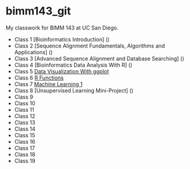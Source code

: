 # bimm143_git
My classwork for BIMM 143 at UC San Diego.

- Class 1 [Bioinformatics Introduction] ()
- Class 2 [Sequence Alignment Fundamentals, Algorithms and Applications] ()
- Class 3 [Advanced Sequence Alignment and Database Searching] ()
- Class 4 [Bioinformatics Data Analysis With R] ()
- Class 5 [Data Visualization With ggplot](https://github.com/azarmahd/bimm143_git/blob/main/Class05/Class05.pdf)
- Class 6 [R Functions](https://github.com/azarmahd/bimm143_git/blob/main/Class06/Class06.pdf)
- Class 7 [Machine Learning 1](https://github.com/azarmahd/bimm143_git/blob/main/Class07/Class07.pdf)
- Class 8 [Unsupervised Learning Mini-Project] ()
- Class 9
- Class 10
- Class 11
- Class 12
- Class 13
- Class 14
- Class 15
- Class 16
- Class 17
- Class 18
- Class 19
